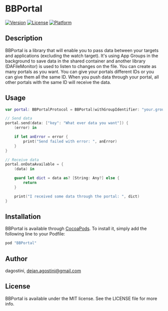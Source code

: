 # BBPortal

[![Version](https://img.shields.io/cocoapods/v/BBPortal.svg?style=flat)](http://cocoapods.org/pods/BBPortal)
[![License](https://img.shields.io/cocoapods/l/BBPortal.svg?style=flat)](http://cocoapods.org/pods/BBPortal)
[![Platform](https://img.shields.io/cocoapods/p/BBPortal.svg?style=flat)](http://cocoapods.org/pods/BBPortal)

## Description

BBPortal is a library that will enable you to pass data between your targets and applications (excluding the watch target). It's using App Groups in the background to save data in the shared container and another library (DAFileMonitor) is used to listen to changes on the file. You can create as many portals as you want. You can give your portals different IDs or you can give them all the same ID. When you push data through your portal, all other portals with the same ID will receive the data.

## Usage

```swift
var portal: BBPortalProtocol = BBPortal(withGroupIdentifier: "your.group.identifier.goes.here", andPortalID: "id.for.this.portal")

// Send data
portal.send(data: ["key": "What ever data you want"]) { 
    (error) in

    if let anError = error {
        print("Send failed with error: ", anError)
    }
}

// Receive data
portal.onDataAvailable = {
    (data) in

    guard let dict = data as? [String: Any?] else {
        return
    }

    print("I received some data through the portal: ", dict)
}
```

## Installation

BBPortal is available through [CocoaPods](http://cocoapods.org). To install
it, simply add the following line to your Podfile:

```ruby
pod "BBPortal"
```

## Author

dagostini, dejan.agostini@gmail.com

## License

BBPortal is available under the MIT license. See the LICENSE file for more info.
